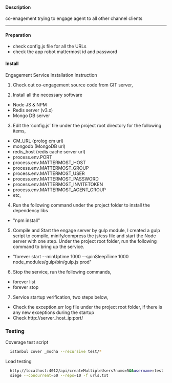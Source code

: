 #### Description

co-enagement trying to engage agent to all other channel clients

-------------------
#### Preparation

* check config.js file for all the URLs
* check the app robot mattermost id and password


#### Install

Engagement Service Installation Instruction

1. Check out co-engagement source code from GIT server,

2. Install all the necessary software
  * Node JS & NPM
  * Redis server (v3.x)
  * Mongo DB server

3.	Edit the ‘config.js’ file under the project root directory for the following items,
  -	CM_URL       (prolog cm url)
  -	mongodb     (MongoDB url)
  -	redis_host    (redis cache server url)		
  -	process.env.PORT
  -	process.env.MATTERMOST_HOST
  -	process.env.MATTERMOST_GROUP
  -	process.env.MATTERMOST_USER
  -	process.env.MATTERMOST_PASSWORD
  -	process.env.MATTERMOST_INVITETOKEN 
  -	process.env.MATTERMOST_AGENT_GROUP 
  -	etc,

4.	Run the following command under the project folder to install the dependency libs
  -	 "npm install"

5.	Compile and Start the engage server by gulp module, I created a gulp script to compile, minify/compress the js/css file and start the Node server with one step. Under the project root folder, run the following command to bring up the service.
  -	"forever start --minUptime 1000 --spinSleepTime 1000 node_modules/gulp/bin/gulp.js prod"




6.	Stop the service, run the following commands,
  -	forever list
  -	forever stop <PID>

7.	Service startup verification, two steps below,
  -	Check the exception.err log file under the project root folder, if there is any new exceptions during the startup
  -	Check http://server_host_ip:port/
  
### Testing  
  Coverage test script
```bash  
  istanbul cover _mocha --recursive test/*
```
  Load testing
```bash 
  http://localhost:4012/api/createMultipleUsers?nums=5&&username=test
  siege --concurrent=50 --reps=10 -f urls.txt
```




